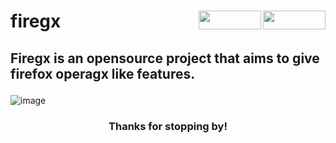 <h1 align="left">firegx


<img src="https://img.shields.io/github/watchers/d-solis/firegx?color=%238AB4F8&labelColor=101012&label=watchers&style=for-the-badge" width=100 height=30 align="right" />
<img src="https://img.shields.io/github/stars/d-solis/firegx?color=%238AB4F8&labelColor=101012&label=stars&style=for-the-badge" width=100 height=30 align="right" />

</h1> 

<h2>

Firegx is an opensource project that aims to give firefox operagx like features.
  
</h2>


![image](https://raw.githubusercontent.com/d-solis/dotfiles/main/assets/cat.svg)
<h3 align="center">
Thanks for stopping by!
</h3>
